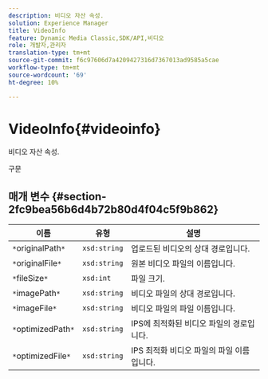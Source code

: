 ```yaml
---
description: 비디오 자산 속성.
solution: Experience Manager
title: VideoInfo
feature: Dynamic Media Classic,SDK/API,비디오
role: 개발자,관리자
translation-type: tm+mt
source-git-commit: f6c97606d7a4209427316d7367013ad9585a5cae
workflow-type: tm+mt
source-wordcount: '69'
ht-degree: 10%

---
```



# VideoInfo{#videoinfo}

비디오 자산 속성.

구문

## 매개 변수 {#section-2fc9bea56b6d4b72b80d4f04c5f9b862}

| 이름 | 유형 | 설명 |
|---|---|---|
| `*`originalPath`*` | `xsd:string` | 업로드된 비디오의 상대 경로입니다. |
| `*`originalFile`*` | `xsd:string` | 원본 비디오 파일의 이름입니다. |
| `*`fileSize`*` | `xsd:int` | 파일 크기. |
| `*`imagePath`*` | `xsd:string` | 비디오 파일의 상대 경로입니다. |
| `*`imageFile`*` | `xsd:string` | 비디오 파일의 파일 이름입니다. |
| `*`optimizedPath`*` | `xsd:string` | IPS에 최적화된 비디오 파일의 경로입니다. |
| `*`optimizedFile`*` | `xsd:string` | IPS 최적화 비디오 파일의 파일 이름입니다. |

